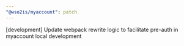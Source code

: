 ```yaml
---
"@wso2is/myaccount": patch
---
```


[development] Update webpack rewrite logic to facilitate pre-auth in myaccount local development
